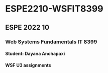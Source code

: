 # ESPE2210-WSFIT8399
## ESPE 2022 10 
### Web Systems Fundamentals  IT 8399
#### Student: Dayana Anchapaxi
#### WSF U3 assignments
